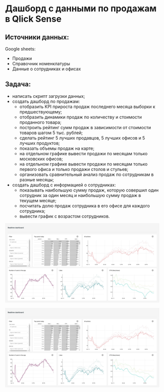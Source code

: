 # Дашборд с данными по продажам в Qlick Sense

## Источники данных:
Google sheets:
- Продажи
- Справочник номенклатуры
- Данные о сотрудниках и офисах

## Задача:  

- написать скрипт загрузки данных;
- создать дашборд по продажам:
	- отобразить KPI прироста продаж последнего месяца выборки к предшествующему;
	- отобразить динамики продаж по количеству и стоимости проданного товара;
	- построить рейтинг сумм продаж в зависимости от стоимости товаров шагом 5 тыс. рублей;
	- сделать рейтинг 5 лучших продавцов, 5 лучших офисов и 5 лучших продуктов;
	- показать объемы продаж на карте;
	- на отдельном графике вывести продажи по месяцам только московских офисов;
	- на отдельном графике вывести продажи по месяцам только первого офиса и только продажи столов и стульев;
	- организовать сравнительный анализ продаж по сотрудникам в разные месяцы;
- создать дашборд с информацией о сотрудниках:
	- показывать наибольшую сумму продаж, которую совершил один сотрудник за один месяц и наибольшую сумму продаж в текущем месяце;
	- посчитать долю продаж сотрудника в его офисе для каждого сотрудника;
	- вывести график с возрастом сотрудников.


![Скрин дашборда](https://github.com/karinatom/karpov_analyst_simulator/blob/main/Dashboards/feed_realtime.jpg)

![Скрин дашборда](https://github.com/karinatom/karpov_analyst_simulator/blob/main/Dashboards/feed_realtime.jpg)
